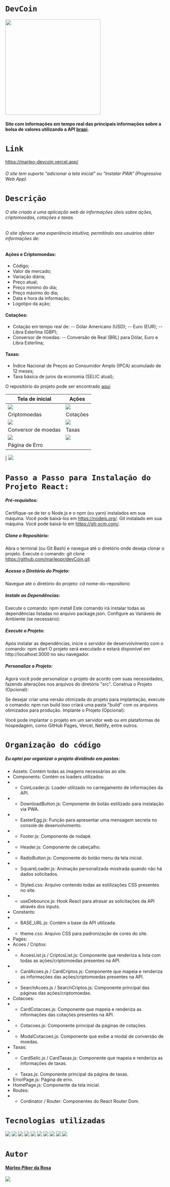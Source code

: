 # `DevCoin`

<img src="./src/assets/devCoin logo bit.png" width="300px">

#### Site com informações em tempo real das principais informações sobre a bolsa de valores utilizando a API [brapi](https://brapi.dev/).

# `Link`

https://marleo-devcoin.vercel.app/

###### O site tem suporte "adicionar a tela inicial" ou "Instalar PWA" (Progressive Web App).

# `Descrição`

###### O site criado é uma aplicação web de informações úteis sobre ações, criptomoedas, cotações e taxas.

###### O site oferece uma experiência intuitiva, permitindo aos usuários obter informações de:

#### Ações e Criptomoedas:

- Código;
- Valor de mercado;
- Variação diária;
- Preço atual;
- Preço mínimo do dia;
- Preço máximo do dia;
- Data e hora da informação;
- Logotipo da ação;

#### Cotações:

- Cotação em tempo real de:
  -- Dólar Americano (USD);
  -- Euro (EUR);
  -- Libra Esterlina (GBP);
- Conversor de moedas:
  -- Conversão de Real (BRL) para Dólar, Euro e Libra Esterlina;

#### Taxas:

- Índice Nacional de Preços ao Consumidor Amplo (IPCA) acumulado de 12 meses;
- Taxa básica de juros da economia (SELIC atual);

O repositório do projeto pode ser encontrado [aqui](https://github.com/marleopr/devCoin)

| Tela de inicial                               | Ações                                |
| --------------------------------------------- | ------------------------------------ |
| <img src="src\assets\HomePage.jpg" >          | <img src="src\assets\Acoes.jpg" >    |
| Criptomoedas                                  | Cotações                             |
| <img src="src\assets\Criptos.jpg" >           | <img src="src\assets\Cotacoes.jpg" > |
| Conversor de moedas                           | Taxas                                |
| <img src="src\assets\CotacoesConversor.jpg" > | <img src="src\assets\Taxas.jpg" >    |
| Página de Erro                                |                                      |

| <img src="src\assets\ErrorPage.jpg" >

# `Passo a Passo para Instalação do Projeto React:`

##### Pré-requisitos:

Certifique-se de ter o Node.js e o npm (ou yarn) instalados em sua máquina. Você pode baixá-los em https://nodejs.org/.
Git instalado em sua máquina. Você pode baixá-lo em https://git-scm.com/.

##### Clone o Repositório:

Abra o terminal (ou Git Bash) e navegue até o diretório onde deseja clonar o projeto.
Execute o comando: git clone https://github.com/marleopr/devCoin.git

##### Acesse o Diretório do Projeto:

Navegue até o diretório do projeto: cd nome-do-repositorio

##### Instale as Dependências:

Execute o comando: npm install
Este comando irá instalar todas as dependências listadas no arquivo package.json.
Configure as Variáveis de Ambiente (se necessário):

##### Execute o Projeto:

Após instalar as dependências, inicie o servidor de desenvolvimento com o comando: npm start
O projeto será executado e estará disponível em http://localhost:3000 no seu navegador.

##### Personalize o Projeto:

Agora você pode personalizar o projeto de acordo com suas necessidades, fazendo alterações nos arquivos do diretório "src".
Construa o Projeto (Opcional):

Se desejar criar uma versão otimizada do projeto para implantação, execute o comando: npm run build
Isso criará uma pasta "build" com os arquivos otimizados para produção.
Implante o Projeto (Opcional):

Você pode implantar o projeto em um servidor web ou em plataformas de hospedagem, como GitHub Pages, Vercel, Netlify, entre outros.

# `Organização do código`

##### Eu optei por organizar o projeto dividindo em pastas:

- Assets: Contém todas as imagens necessárias ao site.
- Components: Contém os loaders utilizados:
- - CoinLoader.js: Loader utilizado no carregamento de informações da API.
- - DownloadButton.js: Componente do botão estilizado para instalação via PWA.
- - EasterEgg.js: Função para apresentar uma mensagem secreta no console de desenvolvimento.
- - Footer.js: Componente de rodapé.
- - Header.js: Componente de cabeçalho.
- - RadioButton.js: Componente do botão menu da tela inicial.
- - SquareLoader.js: Animação personalizada mostrada quando não há dados solicitados.
- - Styled.css: Arquivo contendo todas as estilizações CSS presentes no site.
- - useDebounce.js: Hook React para atrasar as solicitações da API através dos inputs.
- Constants:
- - BASE_URL.js: Contém a base da API utilizada.
- - theme.css: Arquivo CSS para padronização de cores do site.
- Pages:
- Acoes / Criptos:
- - AcoesList.js / CriptosList.js: Componente que renderiza a lista com todas as ações/criptomoedas presentes na API.
- - CardAcoes.js / CardCriptos.js: Componente que mapeia e renderiza as informações das ações/criptomoedas presentes na API.
- - SearchAcoes.js / SearchCriptos.js: Componente principal das páginas das ações/criptomoedas.
- Cotacoes:
- - CardCotacoes.js: Componente que mapeia e renderiza as informações das cotações presentes na API.
- - Cotacoes.js: Componente principal da páginas de cotações.
- - ModalCotacoes.js: Componente que exibe a modal de conversão de moedas.
- Taxas:
- - CardSelic.js / CardTaxas.js: Componente que mapeia e renderiza as informações de taxas.
- - Taxas.js: Componente principal da página de taxas.
- ErrorPage.js: Página de erro.
- HomePage.js: Componente da tela inicial.
- Routes:
- - Cordinator / Router: Componentes do React Router Dom.

# `Tecnologias utilizadas`

<div>
<img src="https://img.shields.io/badge/Visual_Studio_Code-0078D4?style=for-the-badge&logo=visual%20studio%20code&logoColor=white">
<img src="https://img.shields.io/badge/JavaScript-F7DF1E?style=for-the-badge&logo=javascript&logoColor=black">
<img src="https://img.shields.io/badge/React-20232A?style=for-the-badge&logo=react&logoColor=61DAFB">
<img src="https://img.shields.io/badge/HTML5-E34F26?style=for-the-badge&logo=html5&logoColor=white">
<img src="https://img.shields.io/badge/CSS3-1572B6?style=for-the-badge&logo=css3&logoColor=white">
<img src="https://img.shields.io/badge/styled--components-DB7093?style=for-the-badge&logo=styled-components&logoColor=white">
<img src="https://img.shields.io/badge/GIT-E44C30?style=for-the-badge&logo=git&logoColor=white">
<img src="https://img.shields.io/badge/GitHub-100000?style=for-the-badge&logo=github&logoColor=white">
<img src="https://img.shields.io/badge/Markdown-000000?style=for-the-badge&logo=markdown&logoColor=white">
<img src="https://img.shields.io/badge/React_Router-CA4245?style=for-the-badge&logo=react-router&logoColor=white">
</div>

# `Autor`

#### [Márleo Piber da Rosa](https://github.com/marleopr)

<img src="src\assets\marleopr.jpg">
